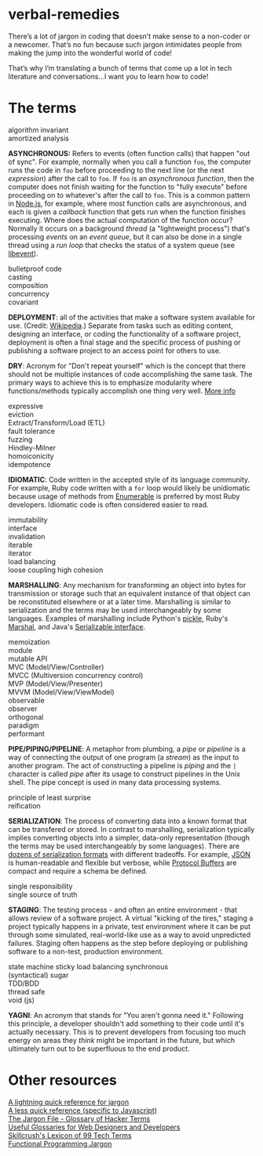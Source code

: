 # verbal-remedies
There’s a lot of jargon in coding that doesn’t make sense to a non-coder or a newcomer. That’s no fun because such jargon intimidates people from making the jump into the wonderful world of code!

That’s why I’m translating a bunch of terms that come up a lot in tech literature and conversations…I want you to learn how to code!

# The terms

algorithm invariant  
amortized analysis 

**ASYNCHRONOUS:** Refers to events (often function calls) that happen "out of sync". For example, normally when you call a function `foo`, the computer runs the code in `foo` before proceeding to the next line (or the next _expression_) after the call to `foo`. If `foo` is an _asynchronous function_, then the computer does not finish waiting for the function to "fully execute" before proceeding on to whatever's after the call to `foo`. This is a common pattern in [Node.js](https://nodejs.org), for example, where most function calls are asynchronous, and each is given a _callback_ function that gets run when the function finishes executing. Where does the actual computation of the function occur? Normally it occurs on a background _thread_ (a "lightweight process") that's processing _events_ on an _event queue_, but it can also be done in a single thread using a _run loop_ that checks the status of a system queue (see [libevent](http://libevent.org)).

bulletproof code  
casting  
composition  
concurrency  
covariant  

**DEPLOYMENT**: all of the activities that make a software system available for use. (Credit: [Wikipedia](https://en.wikipedia.org/wiki/Software_deployment).) Separate from tasks such as editing content, designing an interface, or coding the functionality of a software project, deployment is often a final stage and the specific process of pushing or publishing a software project to an access point for others to use.

**DRY**: Acronym for "Don't repeat yourself" which is the concept that there should not be multiple instances of code accomplishing the same task. The primary ways to achieve this is to emphasize modularity where functions/methods typically accomplish one thing very well. [More info](https://en.wikipedia.org/wiki/Don%27t_repeat_yourself)
  
expressive  
eviction  
Extract/Transform/Load (ETL)  
fault tolerance  
fuzzing  
Hindley-Milner  
homoiconicity  
idempotence  

**IDIOMATIC**: Code written in the accepted style of its language community. For example, Ruby code written with a `for` loop would likely be unidiomatic because usage of methods from [Enumerable](http://ruby-doc.org/core-2.3.1/Enumerable.html) is preferred by most Ruby developers. Idiomatic code is often considered easier to read.

immutability  
interface  
invalidation  
iterable  
iterator  
load balancing  
loose coupling high cohesion  

**MARSHALLING**: Any mechanism for transforming an object into bytes for transmission or storage such that an equivalent instance of that object can be reconstituted elsewhere or at a later time. Marshalling is similar to serialization and the terms may be used interchangeably by some languages. Examples of marshalling include Python's [pickle](https://docs.python.org/3/library/pickle.html), Ruby's [Marshal](http://ruby-doc.org/core-2.3.0/Marshal.html), and Java's [Serializable interface](https://docs.oracle.com/javase/7/docs/api/java/io/Serializable.html). 

memoization  
module  
mutable API  
MVC (Model/View/Controller)  
MVCC (Multiversion concurrency control)  
MVP (Model/View/Presenter)  
MVVM (Model/View/ViewModel)  
observable  
observer  
orthogonal  
paradigm  
performant  

**PIPE/PIPING/PIPELINE**: A metaphor from plumbing, a _pipe_ or _pipeline_ is a way of connecting the output of one program (a _stream_) as the input to another program. The act of constructing a pipeline is _piping_ and the `|` character is called _pipe_ after its usage to construct pipelines in the Unix shell. The pipe concept is used in many data processing systems.

principle of least surprise  
reification  

**SERIALIZATION**: The process of converting data into a known format that can be transfered or stored. In contrast to marshalling, serialization typically implies converting objects into a simpler, data-only representation (though the terms may be used interchangeably by some languages). There are [dozens of serialization formats](https://en.wikipedia.org/wiki/Comparison_of_data_serialization_formats) with different tradeoffs. For example, [JSON](https://en.wikipedia.org/wiki/JSON) is human-readable and flexible but verbose, while [Protocol Buffers](https://en.wikipedia.org/wiki/Protocol_Buffers) are compact and require a schema be defined.

single responsibility  
single source of truth

**STAGING**: The testing process - and often an entire environment - that allows review of a software project. A virtual "kicking of the tires," staging a project typically happens in a private, test environment where it can be put through some simulated, real-world-like use as a way to avoid unpredicted failures. Staging often happens as the step before deploying or publishing software to a non-test, production environment.

state machine
sticky load balancing
synchronous    
(syntactical) sugar  
TDD/BDD  
thread safe  
void (js)  

**YAGNI**: An acronym that stands for "You aren't gonna need it." Following
this principle, a developer shouldn't add something to their code until it's
actually necessary. This is to prevent developers from focusing too much
energy on areas they *think* might be important in the future, but which
ultimately turn out to be superfluous to the end product.

# Other resources

[A lightning quick reference for jargon](https://twitter.com/searls/status/609521655405113344)  
[A less quick reference (specific to Javascript)](https://github.com/HugoGiraudel/SJSJ)  
[The Jargon File - Glossary of Hacker Terms](http://www.catb.org/jargon/html/go01.html)  
[Useful Glossaries for Web Designers and Developers](https://www.smashingmagazine.com/2009/05/useful-glossaries-for-web-designers-and-developers/)  
[Skillcrush's Lexicon of 99 Tech Terms](http://skillcrush.com/2015/03/26/99-tech-terms/)  
[Functional Programming Jargon](https://github.com/hemanth/functional-programming-jargon)  

